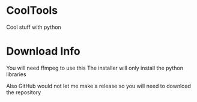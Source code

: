# CoolTools
Cool stuff with python

# Download Info
You will need ffmpeg to use this
The installer will only install the python libraries

Also GitHub would not let me make a release so you will need to download the repository
